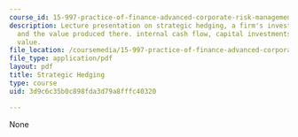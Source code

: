 ```yaml
---
course_id: 15-997-practice-of-finance-advanced-corporate-risk-management-spring-2009
description: Lecture presentation on strategic hedging, a firm's investment programs
  and the value produced there. internal cash flow, capital investments, and shareholder
  value.
file_location: /coursemedia/15-997-practice-of-finance-advanced-corporate-risk-management-spring-2009/3d9c6c35b0c898fda3d79a8fffc40320_MIT15_997s09_lec04_3.pdf
file_type: application/pdf
layout: pdf
title: Strategic Hedging
type: course
uid: 3d9c6c35b0c898fda3d79a8fffc40320

---
```

None